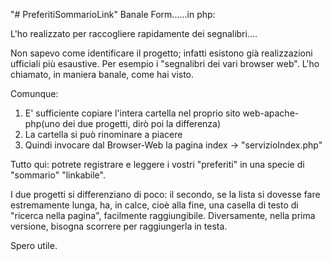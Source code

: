 "# PreferitiSommarioLink" 
Banale Form......in php:

L'ho realizzato per raccogliere rapidamente dei segnalibri....

Non sapevo come identificare il progetto; infatti esistono già realizzazioni ufficiali più esaustive.
Per esempio i "segnalibri dei vari browser web".
L'ho chiamato, in maniera banale, come hai visto.

Comunque:
1. E' sufficiente copiare l'intera cartella nel proprio sito web-apache-php(uno dei due progetti, dirò poi la differenza)
2. La cartella si può rinominare a piacere
3. Quindi invocare dal Browser-Web la pagina index -> "servizioIndex.php"

Tutto qui: potrete registrare e leggere i vostri "preferiti" in una specie di "sommario" "linkabile".

I due progetti si differenziano di poco: il secondo, se la lista si dovesse fare estremamente lunga, ha, in calce, cioè alla fine,
una casella di testo di "ricerca nella pagina", facilmente raggiungibile. Diversamente, nella prima versione, bisogna scorrere per raggiungerla in testa.

Spero utile.
